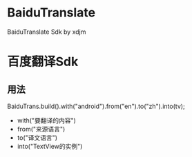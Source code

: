 # BaiduTranslate
BaiduTranslate Sdk by xdjm
# 百度翻译Sdk
## 用法
BaiduTrans.build().with("android").from("en").to("zh").into(tv);
- with("要翻译的内容")
- from("来源语言")
- to("译文语言")
- into("TextView的实例")
